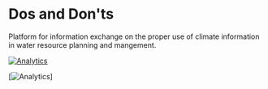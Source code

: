 # Dos and Don'ts 
Platform for information exchange on the proper use of climate information in water resource planning and mangement.

[![Analytics](https://ga-beacon.appspot.com/UA-110073441-2/dos_and_donts/readme)](https://github.com/igrigorik/ga-beacon)


[![Analytics](https://ga-beacon.appspot.com/UA-110073441-2/dos_and_donts/readme)]
